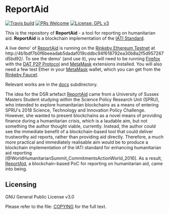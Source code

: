 # ReportAid

[![Travis build](https://img.shields.io/travis/glowkeeper/ReportAid.svg?style=flat-square)](https://travis-ci.org/glowkeeper/ReportAid) [![PRs Welcome](https://img.shields.io/badge/PRs-welcome-brightgreen.svg?style=flat-square)](/docs/prs.md) [![License: GPL v3](https://img.shields.io/badge/License-GPL%20v3-blue.svg)](/docs/COPYING.txt)

This is the repository of **ReportAid** - a tool for reporting on humanitarian aid. **ReportAid** is a blockchain implementation of the [IATI Standard](https://iatistandard.org/en/).

A live demo' of [ReportAid](http://4b1bdf7b0f6beeadab5dadaf019cddbc94f618792ea30b8a2f5d957267d5bd92/) is running on the [Rinkeby Ethereum Testnet](https://www.rinkeby.io/) at http://4b1bdf7b0f6beeadab5dadaf019cddbc94f618792ea30b8a2f5d957267d5bd92/. To see the demo' (and use it), you will need to be running [Firefox](https://www.mozilla.org/) with the [DAT P2P Protocol](https://addons.mozilla.org/en-GB/firefox/addon/dat-p2p-protocol/) and [MetaMask](https://metamask.io/) extensions installed. You will also need a few test Ether in your [MetaMask](https://metamask.io/) wallet, which you can get from the [Rinkeby Faucet](https://faucet.rinkeby.io/).

Relevant works are in the [docs](/docs) subdirectory.

The idea for the DSR artefact [ReportAid](https://github.com/glowkeeper/ReportAid) came from a University of Sussex Masters Student studying within the Science Policy Research Unit (SPRU), who intended to explore humanitarian blockchains as a means of entering SPRU's 2018 Science, Technology and Innovation Policy Challenge. However, she wanted to present blockchains as a novel means of providing finance during a humanitarian crisis, which is a laudable aim, but not something the author thought viable, currently. Instead, the author could see the immediate benefit of a blockchain-based tool that could deliver trustworthy aid reports, rather than providing aid directly. Therefore, a much more practical and immediately realisable aim would be to produce a blockchain implementation of the IATI standard for enhancing humanitarian aid reporting [@WorldHumanitarianSummit_CommitmentsActionWorld_2016]. As a result, [ReportAid](https://github.com/glowkeeper/ReportAid), a blockchain-based PoC for reporting on humanitarian aid, came into being.

## Licensing

GNU General Public License v3.0

Please refer to the file: [COPYING](/docs/COPYING.txt) for the full text.
